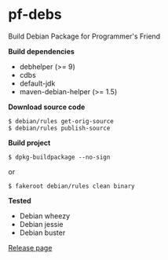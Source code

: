 # pf-debs
Build Debian Package for Programmer's Friend

**Build dependencies**

- debhelper (>= 9)
- cdbs
- default-jdk
- maven-debian-helper (>= 1.5)

**Download source code**

```
$ debian/rules get-orig-source
$ debian/rules publish-source
```

**Build project**

```
$ dpkg-buildpackage --no-sign
```
or
```
$ fakeroot debian/rules clean binary
```

**Tested**

- Debian wheezy
- Debian jessie
- Debian buster

[Release page](https://github.com/yadickson/pf-debs/releases)


